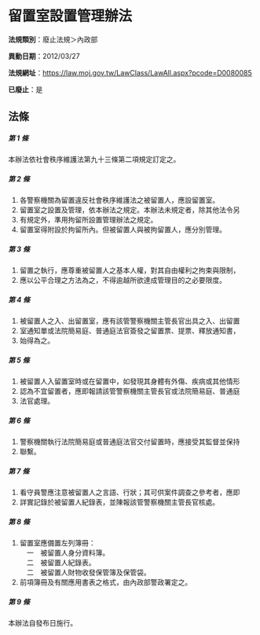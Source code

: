 # 留置室設置管理辦法

**法規類別**：廢止法規＞內政部

**異動日期**：2012/03/27  

**法規網址**：https://law.moj.gov.tw/LawClass/LawAll.aspx?pcode=D0080085

**已廢止**：是



## 法條
##### 第 1 條
本辦法依社會秩序維護法第九十三條第二項規定訂定之。

##### 第 2 條
1. 各警察機關為留置違反社會秩序維護法之被留置人，應設留置室。
1. 留置室之設置及管理，依本辦法之規定。本辦法未規定者，除其他法令另
1. 有規定外，準用拘留所設置管理辦法之規定。
1. 留置室得附設於拘留所內。但被留置人與被拘留置人，應分別管理。

##### 第 3 條
1. 留置之執行，應尊重被留置人之基本人權，對其自由權利之拘束與限制，
1. 應以公平合理之方法為之，不得逾越所欲達成管理目的之必要限度。

##### 第 4 條
1. 被留置人之入、出留置室，應有該管警察機關主管長官出具之入、出留置
1. 室通知單或法院簡易庭、普通庭法官簽發之留置票、提票、釋放通知書，
1. 始得為之。

##### 第 5 條
1. 被留置人入留置室時或在留置中，如發現其身體有外傷、疾病或其他情形
1. 認為不宜留置者，應即報請該管警察機關主管長官或法院簡易庭、普通庭
1. 法官處理。

##### 第 6 條
1. 警察機關執行法院簡易庭或普通庭法官交付留置時，應接受其監督並保持
1. 聯繫。

##### 第 7 條
1. 看守員警應注意被留置人之言語、行狀；其可供案件調查之參考者，應即
1. 詳實記錄於被留置人紀錄表，並陳報該管警察機關主管長官核處。

##### 第 8 條
1. 留置室應備置左列簿冊：  
　一　被留置人身分資料簿。  
　二　被留置人紀錄表。  
　二　被留置人財物收發保管簿及保管袋。
1. 前項簿冊及有關應用書表之格式，由內政部警政署定之。

##### 第 9 條
本辦法自發布日施行。


